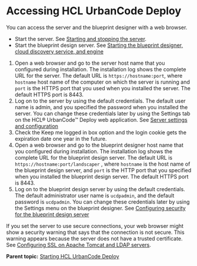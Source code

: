 # Accessing HCL UrbanCode Deploy

You can access the server and the blueprint designer with a web browser.

-   Start the server. See [Starting and stopping the server](run_server.md).
-   Start the blueprint design server. See [Starting the blueprint designer, cloud discovery service, and engine](start_patterns.md#)

1.   Open a web browser and go to the server host name that you configured during installation. The installation log shows the complete URL for the server. The default URL is `https://hostname:port`, where `hostname` host name of the computer on which the server is running and `port` is the HTTPS port that you used when you installed the server. The default HTTPS port is 8443.
2.   Log on to the server by using the default credentials. The default user name is admin, and you specified the password when you installed the server. You can change these credentials later by using the Settings tab on the HCL® UrbanCode™ Deploy web application. See [Server settings and configuration](../../com.ibm.udeploy.doc/topics/settings_ch.md) 
3.   Check the Keep me logged in box option and the login cookie gets the expiration date one year in the future. 
4.   Open a web browser and go to the blueprint designer host name that you configured during installation. The installation log shows the complete URL for the blueprint design server. The default URL is `https://hostname:port/landscaper` , where `hostname` is the host name of the blueprint design server, and `port` is the HTTP port that you specified when you installed the blueprint design server. The default HTTPS port is 8443.
5.   Log on to the blueprint design server by using the default credentials. The default administrator user name is `ucdpadmin`, and the default password is `ucdpadmin`. You can change these credentials later by using the Settings menu on the blueprint designer. See [Configuring security for the blueprint design server](../../com.ibm.udeploy.admin.doc/topics/security_ov.md) 

If you set the server to use secure connections, your web browser might show a security warning that says that the connection is not secure. This warning appears because the server does not have a trusted certificate. See [Configuring SSL on Apache Tomcat and LDAP servers](../../com.ibm.udeploy.doc/topics/ssl_config.md).

**Parent topic:** [Starting HCL UrbanCode Deploy](../../com.ibm.udeploy.install.doc/topics/runProduct.md)

